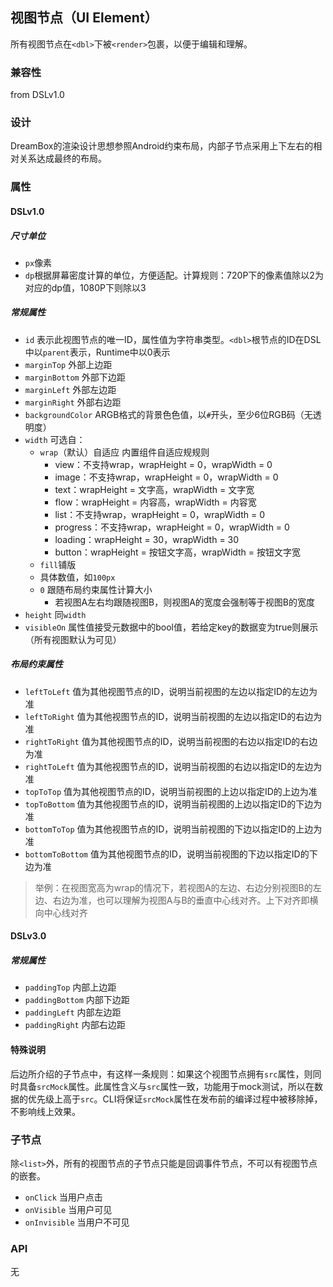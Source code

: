 ## 视图节点（UI Element）

所有视图节点在`<dbl>`下被`<render>`包裹，以便于编辑和理解。

### 兼容性

from DSLv1.0

### 设计

DreamBox的渲染设计思想参照Android约束布局，内部子节点采用上下左右的相对关系达成最终的布局。

### 属性

#### DSLv1.0

##### 尺寸单位

- `px`像素
- `dp`根据屏幕密度计算的单位，方便适配。计算规则：720P下的像素值除以2为对应的dp值，1080P下则除以3

##### 常规属性

- `id` 表示此视图节点的唯一ID，属性值为字符串类型。`<dbl>`根节点的ID在DSL中以`parent`表示，Runtime中以0表示
- `marginTop` 外部上边距
- `marginBottom` 外部下边距
- `marginLeft` 外部左边距
- `marginRight` 外部右边距
- `backgroundColor` ARGB格式的背景色色值，以`#`开头，至少6位RGB码（无透明度）
- `width` 可选自：
  - `wrap`（默认）自适应 内置组件自适应规规则
    - view：不支持wrap，wrapHeight = 0，wrapWidth = 0
    - image：不支持wrap，wrapHeight = 0，wrapWidth = 0
    - text：wrapHeight = 文字高，wrapWidth = 文字宽
    - flow：wrapHeight = 内容高，wrapWidth = 内容宽
    - list：不支持wrap，wrapHeight = 0，wrapWidth = 0
    - progress：不支持wrap，wrapHeight = 0，wrapWidth = 0
    - loading：wrapHeight = 30，wrapWidth = 30
    - button：wrapHeight = 按钮文字高，wrapWidth = 按钮文字宽
  - `fill`铺版
  - 具体数值，如`100px`
  - `0` 跟随布局约束属性计算大小
    - 若视图A左右均跟随视图B，则视图A的宽度会强制等于视图B的宽度
- `height` 同`width`
- `visibleOn` 属性值接受元数据中的bool值，若给定key的数据变为true则展示（所有视图默认为可见）

##### 布局约束属性

- `leftToLeft` 值为其他视图节点的ID，说明当前视图的左边以指定ID的左边为准
- `leftToRight` 值为其他视图节点的ID，说明当前视图的左边以指定ID的右边为准
- `rightToRight` 值为其他视图节点的ID，说明当前视图的右边以指定ID的右边为准
- `rightToLeft` 值为其他视图节点的ID，说明当前视图的右边以指定ID的左边为准
- `topToTop` 值为其他视图节点的ID，说明当前视图的上边以指定ID的上边为准
- `topToBottom` 值为其他视图节点的ID，说明当前视图的上边以指定ID的下边为准
- `bottomToTop` 值为其他视图节点的ID，说明当前视图的下边以指定ID的上边为准
- `bottomToBottom` 值为其他视图节点的ID，说明当前视图的下边以指定ID的下边为准

> 举例：在视图宽高为wrap的情况下，若视图A的左边、右边分别视图B的左边、右边为准，也可以理解为视图A与B的垂直中心线对齐。上下对齐即横向中心线对齐

#### DSLv3.0

##### 常规属性

- `paddingTop` 内部上边距
- `paddingBottom` 内部下边距
- `paddingLeft` 内部左边距
- `paddingRight` 内部右边距

#### 特殊说明

后边所介绍的子节点中，有这样一条规则：如果这个视图节点拥有`src`属性，则同时具备`srcMock`属性。此属性含义与`src`属性一致，功能用于mock测试，所以在数据的优先级上高于`src`。CLI将保证`srcMock`属性在发布前的编译过程中被移除掉，不影响线上效果。

### 子节点

除`<list>`外，所有的视图节点的子节点只能是回调事件节点，不可以有视图节点的嵌套。

- `onClick` 当用户点击
- `onVisible` 当用户可见
- `onInvisible` 当用户不可见

### API

无
